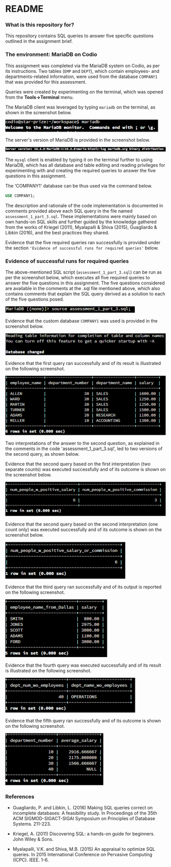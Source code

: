 
# README #

### What is this repository for? ###

This repository contains SQL queries to answer five specific questions outlined in the assignment brief.

### The environment: MariaDB on Codio ###

This assignment was completed via the MariaDB system on Codio, as per its instructions. Two tables (`EMP` and `DEPT`), which contain employees- and departments-related information, were used from the database `COMPANY1` that was provided for this assessment.

Queries were created by experimenting on the terminal, which was opened from the **Tools->Terminal** menu.

The MariaDB client was leveraged by typing `mariadb` on the terminal, as shown in the screenshot below.

![Using MariaDB](docs/1_Using_MariaDB.PNG)

The server's version of MariaDB is provided in the screenshot below.

![Server version of MariaDB](docs/2_Server_version_of_MariaDB.PNG)

The `mysql` client is enabled by typing it on the terminal further to using MariaDB, which has all database and table editing and reading privileges for experimenting with and creating the required queries to answer the five questions in this assignment.

The 'COMPANY1' database can be thus used via the command below.

```sql
USE COMPANY1;
```

The description and rationale of the code implementation is documented in comments provided above each SQL query in the file named `assessment_1_part_3.sql`. These implementations were mainly based on own hands-on SQL skills and further guided by the knowledge gathered from the works of Kriegel (2011), Myalapalli & Shiva (2015), Guagliardo & Libkin (2016), and the best practices they shared. 

Evidence that the five required queries ran successfully is provided under the section `'Evidence of successful runs for required queries'` below.

### Evidence of successful runs for required queries ###

The above-mentioned SQL script (`assessment_1_part_3.sql`) can be run as per the screenshot below, which executes all five required queries to answer the five questions in this assignment. The five questions considered are available in the comments at the .sql file mentioned above, which also contains comments that explain the SQL query derived as a solution to each of the five questions posed. 

![Running SQL script](docs/3_Running_sql_script.PNG)

Evidence that the custom database `COMPANY1` was used is provided in the screenshot below.

![Using custom DB](docs/4_Using_custom_database.PNG)

Evidence that the first query ran successfully and of its result is illustrated on the following screenshot.

![Result from first query](docs/5_Result_from_first_query.PNG)

Two interpretations of the answer to the second question, as explained in the comments in 
the code 'assessment_1_part_3.sql', led to two versions of the second query, as shown below.

Evidence that the second query based on the first interpretation (two separate counts) was 
executed successfully and of its outcome is shown on the screenshot below.

![Result from second query, first interpretation (two separate counts)](docs/6_Result_from_second_query_first_interpretation.PNG)

Evidence that the second query based on the second interpretation (one count only) was executed successfully 
and of its outcome is shown on the screenshot below.

![Result from second query, second interpretation (one count only)](docs/6_Result_from_second_query_second_interpretation.PNG)

Evidence that the third query ran successfully and of its output is reported on the following screenshot.

![Result from third query](docs/7_Result_from_third_query.PNG)

Evidence that the fourth query was executed successfully and of its result is illustrated on the following screenshot.

![Result from fourth query](docs/8_Result_from_fourth_query.PNG)

Evidence that the fifth query ran successfully and of its outcome is shown on the following screenshot.

![Result from fifth query](docs/9_Result_from_fifth_query.PNG)

### References ###

- Guagliardo, P. and Libkin, L. (2016) Making SQL queries correct on incomplete databases: A feasibility study. In Proceedings of the 35th ACM SIGMOD-SIGACT-SIGAI Symposium on Principles of Database Systems. 211-223.

- Kriegel, A. (2011) Discovering SQL: a hands-on guide for beginners. John Wiley & Sons.

- Myalapalli, V.K. and Shiva, M.B. (2015) An appraisal to optimize SQL queries. In 2015 International Conference on Pervasive Computing (ICPC). IEEE. 1-6.
